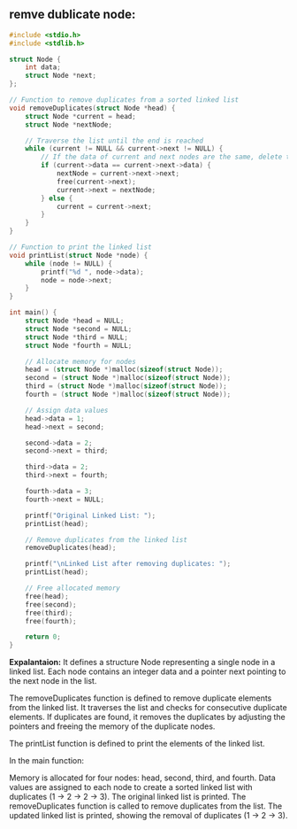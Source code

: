 
## remve dublicate node:
```cpp
#include <stdio.h>
#include <stdlib.h>

struct Node {
    int data;
    struct Node *next;
};

// Function to remove duplicates from a sorted linked list
void removeDuplicates(struct Node *head) {
    struct Node *current = head;
    struct Node *nextNode;

    // Traverse the list until the end is reached
    while (current != NULL && current->next != NULL) {
        // If the data of current and next nodes are the same, delete the next node
        if (current->data == current->next->data) {
            nextNode = current->next->next;
            free(current->next);
            current->next = nextNode;
        } else {
            current = current->next;
        }
    }
}

// Function to print the linked list
void printList(struct Node *node) {
    while (node != NULL) {
        printf("%d ", node->data);
        node = node->next;
    }
}

int main() {
    struct Node *head = NULL;
    struct Node *second = NULL;
    struct Node *third = NULL;
    struct Node *fourth = NULL;

    // Allocate memory for nodes
    head = (struct Node *)malloc(sizeof(struct Node));
    second = (struct Node *)malloc(sizeof(struct Node));
    third = (struct Node *)malloc(sizeof(struct Node));
    fourth = (struct Node *)malloc(sizeof(struct Node));

    // Assign data values
    head->data = 1;
    head->next = second;

    second->data = 2;
    second->next = third;

    third->data = 2;
    third->next = fourth;

    fourth->data = 3;
    fourth->next = NULL;

    printf("Original Linked List: ");
    printList(head);

    // Remove duplicates from the linked list
    removeDuplicates(head);

    printf("\nLinked List after removing duplicates: ");
    printList(head);

    // Free allocated memory
    free(head);
    free(second);
    free(third);
    free(fourth);

    return 0;
}
```
**Expalantaion:**
It defines a structure Node representing a single node in a linked list. Each node contains an integer data and a pointer next pointing to the next node in the list.

The removeDuplicates function is defined to remove duplicate elements from the linked list. It traverses the list and checks for consecutive duplicate elements. If duplicates are found, it removes the duplicates by adjusting the pointers and freeing the memory of the duplicate nodes.

The printList function is defined to print the elements of the linked list.

In the main function:

Memory is allocated for four nodes: head, second, third, and fourth.
Data values are assigned to each node to create a sorted linked list with duplicates (1 -> 2 -> 2 -> 3).
The original linked list is printed.
The removeDuplicates function is called to remove duplicates from the list.
The updated linked list is printed, showing the removal of duplicates (1 -> 2 -> 3).
